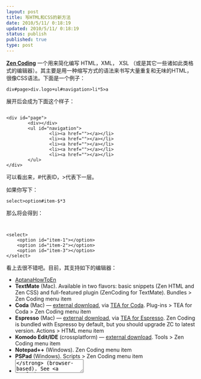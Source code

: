 ```yaml
---
layout: post
title: 写HTML和CSS的新方法
date: 2010/5/11/ 0:18:19
updated: 2010/5/11/ 0:18:19
status: publish
published: true
type: post
---
```



**[Zen Coding](http://code.google.com/p/zen-coding/)** 一个用来简化编写 HTML，XML， XSL （或是其它一些诸如此类格式的编辑器）。其主要是用一种缩写方式的语法来书写大量重复和无味的HTML，很像CSS语法。下面是一个例子：

```
div#page>div.logo+ul#navigation>li*5>a
```

展开后会成为下面这个样子：

```

<div id="page">
        <div></div>
        <ul id="navigation">
                <li><a href=""></a></li>
                <li><a href=""></a></li>
                <li><a href=""></a></li>
                <li><a href=""></a></li>
                <li><a href=""></a></li>
        </ul>
</div>

```

可以看出来，#代表ID，>代表下一层。

如果你写下：

```
select>option#item-$*3
```

那么将会得到：

```


<select>
	<option id="item-1"></option>
	<option id="item-2"></option>
	<option id="item-3"></option>
</select>

```

看上去很不错吧。目前，其支持如下的编辑器：

 


* [AptanaHowToEn](http://code.google.com/p/zen-coding/wiki/AptanaHowToEn)
* **TextMate** (Mac). Available in two flavors: basic snippets (Zen HTML and Zen CSS) and full-featured plugin (ZenCoding for TextMate). Bundles > Zen Coding menu item
* **Coda** (Mac) — [external download](http://github.com/sergeche/tea-for-coda/downloads), via [TEA for Coda](http://onecrayon.com/tea/). Plug-ins > TEA for Coda > Zen Coding menu item
* **Espresso** (Mac) — [external download](http://github.com/sergeche/tea-for-espresso/downloads), via [TEA for Espresso](http://onecrayon.com/tea/). Zen Coding is bundled with Espresso by default, but you should upgrade ZC to latest version. Actions > HTML menu item
* **Komodo Edit/IDE** (crossplatform) — [external download](http://community.activestate.com/xpi/zen-coding). Tools > Zen Coding menu item
* **Notepad++** (Windows). Zen Coding menu item
* **PSPad** (Windows). Scripts > Zen Coding menu item
* **<textarea>** (browser-based). See [online demo](http://zen-coding.ru/textarea/).
* **editArea** (browser-based). See [online demo](http://zen-coding.ru/demo/).



还有下面这些第三方的插件：


* **Dreamweaver** (Windows, Mac)
* **Sublime Text** (Windows)
* **UltraEdit** (Windows)
* **TopStyle** (Windows)
* **GEdit** (crossplatform) — [Franck Marcia’s plugin](http://github.com/fmarcia/zen-coding-gedit), [Mike Crittenden’s plugin](http://github.com/mikecrittenden/zen-coding-gedit)
* **BBEdit/TextWrangler** (Mac) — [external download](http://www.angelwatt.com/coding/zen-coding_bbedit.php)
* **Visual Studio** (Windows) — [external download](http://zencoding.codeplex.com/)




**（转载本站文章请注明作者和出处 [酷 壳 – CoolShell](https://coolshell.cn/) ，请勿用于任何商业用途）**



### 相关文章

* [![Chrome开发者工具的小技巧](https://coolshell.cn/wp-content/uploads/2017/01/pretty-code-150x150.gif)](https://coolshell.cn/articles/17634.html)[Chrome开发者工具的小技巧](https://coolshell.cn/articles/17634.html)
* [![浏览器的渲染原理简介](https://coolshell.cn/wp-content/uploads/2013/05/Render-Process-150x150.jpg)](https://coolshell.cn/articles/9666.html)[浏览器的渲染原理简介](https://coolshell.cn/articles/9666.html)
* [![CSS 布局:40个教程、技巧、例子和最佳实践](https://coolshell.cn/wp-content/uploads/2012/03/css-layouts-150x150.gif)](https://coolshell.cn/articles/6840.html)[CSS 布局:40个教程、技巧、例子和最佳实践](https://coolshell.cn/articles/6840.html)
* [![一些有意思的贴子和工具](https://coolshell.cn/wp-content/plugins/wordpress-23-related-posts-plugin/static/thumbs/14.jpg)](https://coolshell.cn/articles/3903.html)[一些有意思的贴子和工具](https://coolshell.cn/articles/3903.html)
* [![Web开发人员速查卡](https://coolshell.cn/wp-content/uploads/2011/02/1128-150x150.jpg)](https://coolshell.cn/articles/3684.html)[Web开发人员速查卡](https://coolshell.cn/articles/3684.html)
* [![40个很不错的CSS技术](https://coolshell.cn/wp-content/plugins/wordpress-23-related-posts-plugin/static/thumbs/0.jpg)](https://coolshell.cn/articles/3063.html)[40个很不错的CSS技术](https://coolshell.cn/articles/3063.html)
The post [写HTML和CSS的新方法](https://coolshell.cn/articles/2406.html) first appeared on [酷 壳 - CoolShell](https://coolshell.cn).